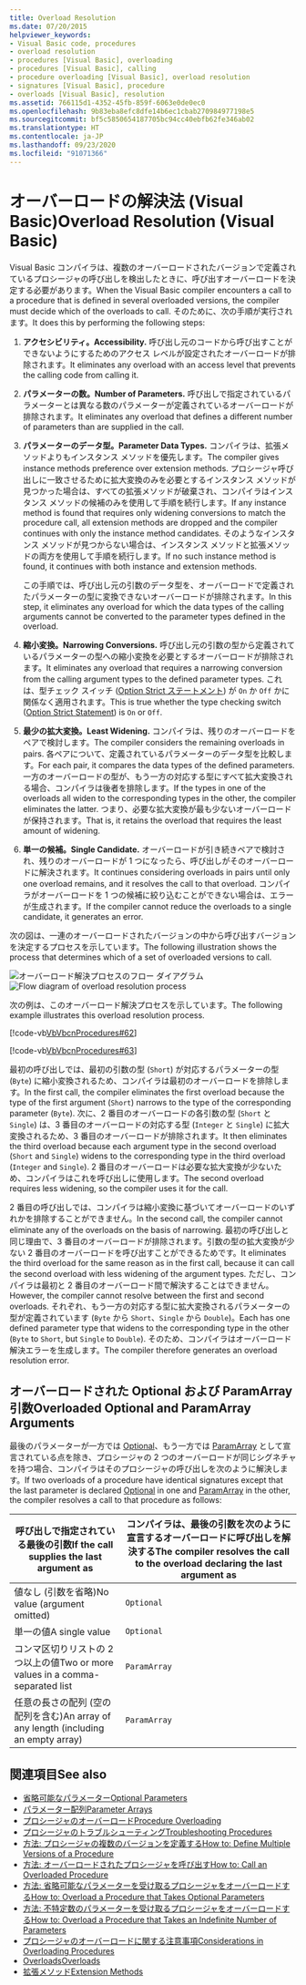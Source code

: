 ```yaml
---
title: Overload Resolution
ms.date: 07/20/2015
helpviewer_keywords:
- Visual Basic code, procedures
- overload resolution
- procedures [Visual Basic], overloading
- procedures [Visual Basic], calling
- procedure overloading [Visual Basic], overload resolution
- signatures [Visual Basic], procedure
- overloads [Visual Basic], resolution
ms.assetid: 766115d1-4352-45fb-859f-6063e0de0ec0
ms.openlocfilehash: 9b83eba8efc8dfe14b6ec1cbab270984977198e5
ms.sourcegitcommit: bf5c5850654187705bc94cc40ebfb62fe346ab02
ms.translationtype: HT
ms.contentlocale: ja-JP
ms.lasthandoff: 09/23/2020
ms.locfileid: "91071366"
---
```

# <a name="overload-resolution-visual-basic"></a><span data-ttu-id="2eccf-102">オーバーロードの解決法 (Visual Basic)</span><span class="sxs-lookup"><span data-stu-id="2eccf-102">Overload Resolution (Visual Basic)</span></span>

<span data-ttu-id="2eccf-103">Visual Basic コンパイラは、複数のオーバーロードされたバージョンで定義されているプロシージャの呼び出しを検出したときに、呼び出すオーバーロードを決定する必要があります。</span><span class="sxs-lookup"><span data-stu-id="2eccf-103">When the Visual Basic compiler encounters a call to a procedure that is defined in several overloaded versions, the compiler must decide which of the overloads to call.</span></span> <span data-ttu-id="2eccf-104">そのために、次の手順が実行されます。</span><span class="sxs-lookup"><span data-stu-id="2eccf-104">It does this by performing the following steps:</span></span>  
  
1. <span data-ttu-id="2eccf-105">**アクセシビリティ。**</span><span class="sxs-lookup"><span data-stu-id="2eccf-105">**Accessibility.**</span></span> <span data-ttu-id="2eccf-106">呼び出し元のコードから呼び出すことができないようにするためのアクセス レベルが設定されたオーバーロードが排除されます。</span><span class="sxs-lookup"><span data-stu-id="2eccf-106">It eliminates any overload with an access level that prevents the calling code from calling it.</span></span>  
  
2. <span data-ttu-id="2eccf-107">**パラメーターの数。**</span><span class="sxs-lookup"><span data-stu-id="2eccf-107">**Number of Parameters.**</span></span> <span data-ttu-id="2eccf-108">呼び出しで指定されているパラメーターとは異なる数のパラメーターが定義されているオーバーロードが排除されます。</span><span class="sxs-lookup"><span data-stu-id="2eccf-108">It eliminates any overload that defines a different number of parameters than are supplied in the call.</span></span>  
  
3. <span data-ttu-id="2eccf-109">**パラメーターのデータ型。**</span><span class="sxs-lookup"><span data-stu-id="2eccf-109">**Parameter Data Types.**</span></span> <span data-ttu-id="2eccf-110">コンパイラは、拡張メソッドよりもインスタンス メソッドを優先します。</span><span class="sxs-lookup"><span data-stu-id="2eccf-110">The compiler gives instance methods preference over extension methods.</span></span> <span data-ttu-id="2eccf-111">プロシージャ呼び出しに一致させるために拡大変換のみを必要とするインスタンス メソッドが見つかった場合は、すべての拡張メソッドが破棄され、コンパイラはインスタンス メソッドの候補のみを使用して手順を続行します。</span><span class="sxs-lookup"><span data-stu-id="2eccf-111">If any instance method is found that requires only widening conversions to match the procedure call, all extension methods are dropped and the compiler continues with only the instance method candidates.</span></span> <span data-ttu-id="2eccf-112">そのようなインスタンス メソッドが見つからない場合は、インスタンス メソッドと拡張メソッドの両方を使用して手順を続行します。</span><span class="sxs-lookup"><span data-stu-id="2eccf-112">If no such instance method is found, it continues with both instance and extension methods.</span></span>  
  
     <span data-ttu-id="2eccf-113">この手順では、呼び出し元の引数のデータ型を、オーバーロードで定義されたパラメーターの型に変換できないオーバーロードが排除されます。</span><span class="sxs-lookup"><span data-stu-id="2eccf-113">In this step, it eliminates any overload for which the data types of the calling arguments cannot be converted to the parameter types defined in the overload.</span></span>  
  
4. <span data-ttu-id="2eccf-114">**縮小変換。**</span><span class="sxs-lookup"><span data-stu-id="2eccf-114">**Narrowing Conversions.**</span></span> <span data-ttu-id="2eccf-115">呼び出し元の引数の型から定義されているパラメーターの型への縮小変換を必要とするオーバーロードが排除されます。</span><span class="sxs-lookup"><span data-stu-id="2eccf-115">It eliminates any overload that requires a narrowing conversion from the calling argument types to the defined parameter types.</span></span> <span data-ttu-id="2eccf-116">これは、型チェック スイッチ ([Option Strict ステートメント](../../../language-reference/statements/option-strict-statement.md)) が `On` か `Off` かに関係なく適用されます。</span><span class="sxs-lookup"><span data-stu-id="2eccf-116">This is true whether the type checking switch ([Option Strict Statement](../../../language-reference/statements/option-strict-statement.md)) is `On` or `Off`.</span></span>  
  
5. <span data-ttu-id="2eccf-117">**最少の拡大変換。**</span><span class="sxs-lookup"><span data-stu-id="2eccf-117">**Least Widening.**</span></span> <span data-ttu-id="2eccf-118">コンパイラは、残りのオーバーロードをペアで検討します。</span><span class="sxs-lookup"><span data-stu-id="2eccf-118">The compiler considers the remaining overloads in pairs.</span></span> <span data-ttu-id="2eccf-119">各ペアについて、定義されているパラメーターのデータ型を比較します。</span><span class="sxs-lookup"><span data-stu-id="2eccf-119">For each pair, it compares the data types of the defined parameters.</span></span> <span data-ttu-id="2eccf-120">一方のオーバーロードの型が、もう一方の対応する型にすべて拡大変換される場合、コンパイラは後者を排除します。</span><span class="sxs-lookup"><span data-stu-id="2eccf-120">If the types in one of the overloads all widen to the corresponding types in the other, the compiler eliminates the latter.</span></span> <span data-ttu-id="2eccf-121">つまり、必要な拡大変換が最も少ないオーバーロードが保持されます。</span><span class="sxs-lookup"><span data-stu-id="2eccf-121">That is, it retains the overload that requires the least amount of widening.</span></span>  
  
6. <span data-ttu-id="2eccf-122">**単一の候補。**</span><span class="sxs-lookup"><span data-stu-id="2eccf-122">**Single Candidate.**</span></span> <span data-ttu-id="2eccf-123">オーバーロードが引き続きペアで検討され、残りのオーバーロードが 1 つになったら、呼び出しがそのオーバーロードに解決されます。</span><span class="sxs-lookup"><span data-stu-id="2eccf-123">It continues considering overloads in pairs until only one overload remains, and it resolves the call to that overload.</span></span> <span data-ttu-id="2eccf-124">コンパイラがオーバーロードを 1 つの候補に絞り込むことができない場合は、エラーが生成されます。</span><span class="sxs-lookup"><span data-stu-id="2eccf-124">If the compiler cannot reduce the overloads to a single candidate, it generates an error.</span></span>  
  
 <span data-ttu-id="2eccf-125">次の図は、一連のオーバーロードされたバージョンの中から呼び出すバージョンを決定するプロセスを示しています。</span><span class="sxs-lookup"><span data-stu-id="2eccf-125">The following illustration shows the process that determines which of a set of overloaded versions to call.</span></span>  
  
 <span data-ttu-id="2eccf-126">![オーバーロード解決プロセスのフロー ダイアグラム](./media/overload-resolution/determine-overloaded-version.gif "オーバーロードされたバージョン間の解決")</span><span class="sxs-lookup"><span data-stu-id="2eccf-126">![Flow diagram of overload resolution process](./media/overload-resolution/determine-overloaded-version.gif "Resolving among overloaded versions")</span></span>
  
 <span data-ttu-id="2eccf-127">次の例は、このオーバーロード解決プロセスを示しています。</span><span class="sxs-lookup"><span data-stu-id="2eccf-127">The following example illustrates this overload resolution process.</span></span>  
  
 [!code-vb[VbVbcnProcedures#62](~/samples/snippets/visualbasic/VS_Snippets_VBCSharp/VbVbcnProcedures/VB/Class1.vb#62)]  
  
 [!code-vb[VbVbcnProcedures#63](~/samples/snippets/visualbasic/VS_Snippets_VBCSharp/VbVbcnProcedures/VB/Class1.vb#63)]  
  
 <span data-ttu-id="2eccf-128">最初の呼び出しでは、最初の引数の型 (`Short`) が対応するパラメーターの型 (`Byte`) に縮小変換されるため、コンパイラは最初のオーバーロードを排除します。</span><span class="sxs-lookup"><span data-stu-id="2eccf-128">In the first call, the compiler eliminates the first overload because the type of the first argument (`Short`) narrows to the type of the corresponding parameter (`Byte`).</span></span> <span data-ttu-id="2eccf-129">次に、2 番目のオーバーロードの各引数の型 (`Short` と `Single`) は、3 番目のオーバーロードの対応する型 (`Integer` と `Single`) に拡大変換されるため、3 番目のオーバーロードが排除されます。</span><span class="sxs-lookup"><span data-stu-id="2eccf-129">It then eliminates the third overload because each argument type in the second overload (`Short` and `Single`) widens to the corresponding type in the third overload (`Integer` and `Single`).</span></span> <span data-ttu-id="2eccf-130">2 番目のオーバーロードは必要な拡大変換が少ないため、コンパイラはこれを呼び出しに使用します。</span><span class="sxs-lookup"><span data-stu-id="2eccf-130">The second overload requires less widening, so the compiler uses it for the call.</span></span>  
  
 <span data-ttu-id="2eccf-131">2 番目の呼び出しでは、コンパイラは縮小変換に基づいてオーバーロードのいずれかを排除することができません。</span><span class="sxs-lookup"><span data-stu-id="2eccf-131">In the second call, the compiler cannot eliminate any of the overloads on the basis of narrowing.</span></span> <span data-ttu-id="2eccf-132">最初の呼び出しと同じ理由で、3 番目のオーバーロードが排除されます。引数の型の拡大変換が少ない 2 番目のオーバーロードを呼び出すことができるためです。</span><span class="sxs-lookup"><span data-stu-id="2eccf-132">It eliminates the third overload for the same reason as in the first call, because it can call the second overload with less widening of the argument types.</span></span> <span data-ttu-id="2eccf-133">ただし、コンパイラは最初と 2 番目のオーバーロード間で解決することはできません。</span><span class="sxs-lookup"><span data-stu-id="2eccf-133">However, the compiler cannot resolve between the first and second overloads.</span></span> <span data-ttu-id="2eccf-134">それぞれ、もう一方の対応する型に拡大変換されるパラメーターの型が定義されています (`Byte` から `Short`、`Single` から `Double`)。</span><span class="sxs-lookup"><span data-stu-id="2eccf-134">Each has one defined parameter type that widens to the corresponding type in the other (`Byte` to `Short`, but `Single` to `Double`).</span></span> <span data-ttu-id="2eccf-135">そのため、コンパイラはオーバーロード解決エラーを生成します。</span><span class="sxs-lookup"><span data-stu-id="2eccf-135">The compiler therefore generates an overload resolution error.</span></span>  
  
## <a name="overloaded-optional-and-paramarray-arguments"></a><span data-ttu-id="2eccf-136">オーバーロードされた Optional および ParamArray 引数</span><span class="sxs-lookup"><span data-stu-id="2eccf-136">Overloaded Optional and ParamArray Arguments</span></span>  

 <span data-ttu-id="2eccf-137">最後のパラメーターが一方では [Optional](../../../language-reference/modifiers/optional.md)、もう一方では [ParamArray](../../../language-reference/modifiers/paramarray.md) として宣言されている点を除き、プロシージャの 2 つのオーバーロードが同じシグネチャを持つ場合、コンパイラはそのプロシージャの呼び出しを次のように解決します。</span><span class="sxs-lookup"><span data-stu-id="2eccf-137">If two overloads of a procedure have identical signatures except that the last parameter is declared [Optional](../../../language-reference/modifiers/optional.md) in one and [ParamArray](../../../language-reference/modifiers/paramarray.md) in the other, the compiler resolves a call to that procedure as follows:</span></span>  
  
|<span data-ttu-id="2eccf-138">呼び出しで指定されている最後の引数</span><span class="sxs-lookup"><span data-stu-id="2eccf-138">If the call supplies the last argument as</span></span>|<span data-ttu-id="2eccf-139">コンパイラは、最後の引数を次のように宣言するオーバーロードに呼び出しを解決する</span><span class="sxs-lookup"><span data-stu-id="2eccf-139">The compiler resolves the call to the overload declaring the last argument as</span></span>|  
|---|---|  
|<span data-ttu-id="2eccf-140">値なし (引数を省略)</span><span class="sxs-lookup"><span data-stu-id="2eccf-140">No value (argument omitted)</span></span>|`Optional`|  
|<span data-ttu-id="2eccf-141">単一の値</span><span class="sxs-lookup"><span data-stu-id="2eccf-141">A single value</span></span>|`Optional`|  
|<span data-ttu-id="2eccf-142">コンマ区切りリストの 2 つ以上の値</span><span class="sxs-lookup"><span data-stu-id="2eccf-142">Two or more values in a comma-separated list</span></span>|`ParamArray`|  
|<span data-ttu-id="2eccf-143">任意の長さの配列 (空の配列を含む)</span><span class="sxs-lookup"><span data-stu-id="2eccf-143">An array of any length (including an empty array)</span></span>|`ParamArray`|  
  
## <a name="see-also"></a><span data-ttu-id="2eccf-144">関連項目</span><span class="sxs-lookup"><span data-stu-id="2eccf-144">See also</span></span>

- [<span data-ttu-id="2eccf-145">省略可能なパラメーター</span><span class="sxs-lookup"><span data-stu-id="2eccf-145">Optional Parameters</span></span>](./optional-parameters.md)
- [<span data-ttu-id="2eccf-146">パラメーター配列</span><span class="sxs-lookup"><span data-stu-id="2eccf-146">Parameter Arrays</span></span>](./parameter-arrays.md)
- [<span data-ttu-id="2eccf-147">プロシージャのオーバーロード</span><span class="sxs-lookup"><span data-stu-id="2eccf-147">Procedure Overloading</span></span>](./procedure-overloading.md)
- [<span data-ttu-id="2eccf-148">プロシージャのトラブルシューティング</span><span class="sxs-lookup"><span data-stu-id="2eccf-148">Troubleshooting Procedures</span></span>](./troubleshooting-procedures.md)
- [<span data-ttu-id="2eccf-149">方法: プロシージャの複数のバージョンを定義する</span><span class="sxs-lookup"><span data-stu-id="2eccf-149">How to: Define Multiple Versions of a Procedure</span></span>](./how-to-define-multiple-versions-of-a-procedure.md)
- [<span data-ttu-id="2eccf-150">方法: オーバーロードされたプロシージャを呼び出す</span><span class="sxs-lookup"><span data-stu-id="2eccf-150">How to: Call an Overloaded Procedure</span></span>](./how-to-call-an-overloaded-procedure.md)
- [<span data-ttu-id="2eccf-151">方法: 省略可能なパラメーターを受け取るプロシージャをオーバーロードする</span><span class="sxs-lookup"><span data-stu-id="2eccf-151">How to: Overload a Procedure that Takes Optional Parameters</span></span>](./how-to-overload-a-procedure-that-takes-optional-parameters.md)
- [<span data-ttu-id="2eccf-152">方法: 不特定数のパラメーターを受け取るプロシージャをオーバーロードする</span><span class="sxs-lookup"><span data-stu-id="2eccf-152">How to: Overload a Procedure that Takes an Indefinite Number of Parameters</span></span>](./how-to-overload-a-procedure-that-takes-an-indefinite-number-of-parameters.md)
- [<span data-ttu-id="2eccf-153">プロシージャのオーバーロードに関する注意事項</span><span class="sxs-lookup"><span data-stu-id="2eccf-153">Considerations in Overloading Procedures</span></span>](./considerations-in-overloading-procedures.md)
- [<span data-ttu-id="2eccf-154">Overloads</span><span class="sxs-lookup"><span data-stu-id="2eccf-154">Overloads</span></span>](../../../language-reference/modifiers/overloads.md)
- [<span data-ttu-id="2eccf-155">拡張メソッド</span><span class="sxs-lookup"><span data-stu-id="2eccf-155">Extension Methods</span></span>](./extension-methods.md)
